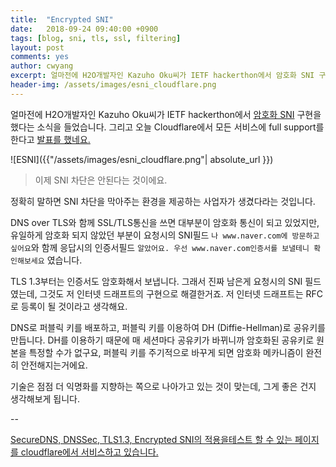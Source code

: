 ```yaml
---
title:  "Encrypted SNI"
date:   2018-09-24 09:40:00 +0900
tags: [blog, sni, tls, ssl, filtering]
layout: post
comments: yes
author: cwyang
excerpt: 얼마전에 H2O개발자인 Kazuho Oku씨가 IETF hackerthon에서 암호화 SNI 구현을 했다는 소식을 들었습니다. 그리고 오늘 Cloudflare에서 모든 서비스에 full support를 한다고 발표를 했네요.
header-img: /assets/images/esni_cloudflare.png
---
```

얼마전에 H2O개발자인 Kazuho Oku씨가 IETF hackerthon에서 [암호화 SNI](https://tools.ietf.org/html/draft-ietf-tls-esni-01) 구현을 했다는 소식을 들었습니다. 그리고 오늘 Cloudflare에서 모든 서비스에 full support를 한다고 [발표를 했네요.](https://blog.cloudflare.com/encrypted-sni/)

![ESNI]({{"/assets/images/esni_cloudflare.png"| absolute_url }})

> 이제 SNI 차단은 안된다는 것이에요.  

정확히 말하면 SNI 차단을 막아주는 환경을 제공하는 사업자가 생겼다라는 것입니다.

DNS over TLS와 함께 SSL/TLS통신을 쓰면 대부분이 암호화 통신이 되고 있었지만, 유일하게 암호화 되지 않았던 부분이 요청시의 SNI필드 `나 www.naver.com에 방문하고 싶어요`와 함께 응답시의 인증서필드 `알았어요. 우선 www.naver.com인증서를 보낼테니 확인해보세요`  였습니다.

TLS 1.3부터는 인증서도 암호화해서 보냅니다. 그래서 진짜 남은게 요청시의  SNI 필드였는데, 그것도 저 인터넷 드래프트의 구현으로 해결한거죠. 저 인터넷 드래프트는 RFC로 등록이 될 것이라고 생각해요.

DNS로 퍼블릭 키를 배포하고, 퍼블릭 키를 이용하여 DH (Diffie-Hellman)로 공유키를 만듭니다. DH를 이용하기 때문에 매 세션마다 공유키가 바뀌니까 암호화된 공유키로 원본을 특정할 수가 없구요, 퍼블릭 키를 주기적으로 바꾸게 되면 암호화 메카니즘이 완전히 안전해지는거에요.

기술은 점점 더 익명화를 지향하는 쪽으로 나아가고 있는 것이 맞는데, 그게 좋은 건지 생각해보게 됩니다. 

--

[SecureDNS, DNSSec, TLS1.3, Encrypted SNI의 적용을테스트 할 수 있는 페이지를 cloudflare에서 서비스하고 있습니다.](https://www.cloudflare.com/ssl/encrypted-sni/)
